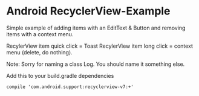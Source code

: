 # Android RecyclerView-Example
Simple example of adding items with an EditText & Button and removing items with a context menu.

RecylerView item quick click = Toast
RecylerView item long click = context menu (delete, do nothing).

Note: Sorry for naming a class Log. You should name it something else. 

Add this to your build.gradle dependencies


	compile 'com.android.support:recyclerview-v7:+'
